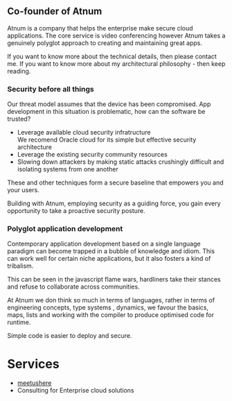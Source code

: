Co-founder of Atnum  
----------

Atnum is a company that helps the enterprise make secure cloud applications. The core service is video conferencing however Atnum takes a genuinely polyglot approach to creating and maintaining great apps.

If you want to know more about the technical details, then please contact me. If you want to know more about my architectural philosophy - then keep reading.

### Security before all things
Our threat model assumes that the device has been compromised. App development in this situation is problematic, how can the software be trusted?

- Leverage available cloud security infratructure  
    We recomend Oracle cloud for its simple but effective security architecture
- Leverage the existing security community resources
- Slowing down attackers by making static attacks crushingly difficult and isolating systems from one another

These and other techniques form a secure baseline that empowers you and your users.

Building with Atnum, employing security as a guiding force, you gain every opportunity to take a proactive security posture.

### Polyglot application development
Contemporary application development based on  a single language paradigm can become trapped in a bubble of knowledge and idiom. This can work well for certain niche applications, but it also fosters a kind of tribalism.

This can be seen in the  javascript flame wars, hardliners take their stances and refuse to collaborate across communities.

At Atnum we don think so much in terms of languages, rather in terms of engineering concepts,  type systems , dynamics, we favour the basics, maps, lists and working with the compiler to produce optimised code for runtime.  

Simple code is easier to deploy and secure.


Services
=
- [meetushere](https://meetushere.com)
- Consulting for Enterprise cloud solutions  

 
